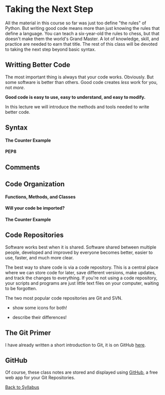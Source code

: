 # Taking the Next Step

All the material in this course so far was just too define "the rules" of Python. But writing good code means more than just knowing the rules that define a language. You can teach a six-year-old the rules to chess, but that doesn't make them the world's Grand Master. A lot of knowledge, skill, and practice are needed to earn that title. The rest of this class will be devoted to taking the next step beyond basic syntax.

## Writting Better Code

The most important thing is always that your code works. Obviously. But some software is better than others. Good code creates *less* work for you, not *more*.

**Good code is easy to use, easy to understand, and easy to modify.**

In this lecture we will introduce the methods and tools needed to write better code.

## Syntax

#### The Counter Example

#### PEP8

## Comments

## Code Organization

#### Functions, Methods, and Classes

#### Will your code be imported?

#### The Counter Example

## Code Repositories

Software works best when it is shared. Software shared between multiple people, developed and improved by everyone becomes better, easier to use, faster, and much more clear.

The best way to share code is via a code repository. This is a central place where we can store code for later, save different versions, make updates, and track the changes to everything. If you're not using a code repository, your scripts and programs are just little text files on your computer, waiting to be forgotten.

The two most popular code repositories are Git and SVN.

 * show some icons for both!

 * describe their differences!

## The Git Primer

I have already written a short introduction to Git, it is on GitHub [here](https://gist.github.com/theJollySin/7a2ee80c05d073996d16).

## GitHub

Of course, these class notes are stored and displayed using [GitHub](https://help.github.com/articles/set-up-git/), a free web app for your Git Repositories.

[Back to Syllabus](../../README.md)
